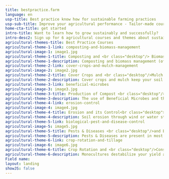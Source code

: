 ```yaml
---
title: bestpractice.farm
language: en
usp-title: Best practice know how for sustainable farming practices
usp-sub-title: Improve your agricultural performance - Tailor-made courses to help you grow more stable and successful!
home-cta-title: get started
intro-title: Want to learn how to grow sustainably and successfully?
intro-desc2: Sign up for 6 agricultural courses and themes about sustainable farming management and benefit from explaining videos, demonstrations of real farmers, posters and many more on how to use sustainable practices on your farm!
agricultural-themes-title: Best Practice Courses
agricultural-theme-1-link: composting-and-biomass-management
agricultural-image-1: image1.jpg
agricultural-theme-1-title: Composting and <br class="desktop"/> Biomass Management
agricultural-theme-1-description: Composting and biomass management (of crop residues and/or manure) are fundamental for nutrient and water-holding capacity and healthy soil life.
agricultural-theme-2-link: cover-crops-and-mulch-management
agricultural-image-2: image2.jpg
agricultural-theme-2-title: Cover Crops and <br class="desktop"/>Mulch Management
agricultural-theme-2-description: Cover crops and mulch keep your soil covered and therefore keep it moist and fertile. They also reduce erosion and leguminous cover crops feed your soil with extra nitrogen.
agricultural-theme-3-link: beneficial-microbes
agricultural-image-3: image3.jpg
agricultural-theme-3-title: Production of Compost <br class="desktop"/>Tea, Beneficial Microbes
agricultural-theme-3-description: The use of Beneficial Microbes and the production of compost starter and compost tea are important practices for a healthy soil life and a good soil fertility.
agricultural-theme-4-link: erosion-control
agricultural-image-4: image4.jpg
agricultural-theme-4-title: Erosion and its Control<br class="desktop"><br class="desktop">
agricultural-theme-4-description: Soil erosion through wind or water strongly degrades soil fertility and thus the soil’s value. Learn here what one can do about it.<br/><br/>
agricultural-theme-5-link: biological-pest-and-disease-control
agricultural-image-5: image5.jpg
agricultural-theme-5-title: Pests & Diseases <br class="desktop"/>and Biological Control
agricultural-theme-5-description: Pests & Diseases are present in most farms worldwide, but with simple measures and practices one can reduce them significantly.<br/><br/>
agricultural-theme-6-link: crop-rotation-and-tillage
agricultural-image-6: image6.jpg
agricultural-theme-6-title: Crop Rotation and <br class="desktop"/>Conservation Tillage
agricultural-theme-6-description: Monocultures destabilize your yield and leach your soil out. Learn about the right choice of crop rotation and how to till the soil using conservation tillage practices.
Field name: 
layout: landing
showJS: false
---
```


